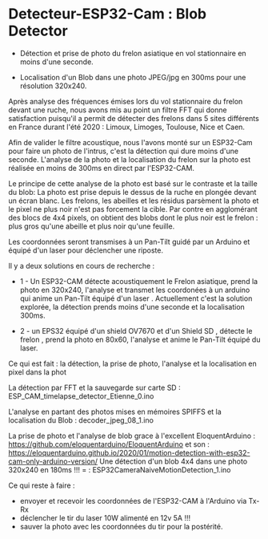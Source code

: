 # Detecteur-ESP32-Cam : Blob Detector

- Détection et prise de photo du frelon asiatique en vol stationnaire en moins d'une seconde.

- Localisation d'un Blob dans une photo JPEG/jpg en 300ms pour une résolution 320x240.

Après analyse des fréquences émises lors du vol stationnaire du frelon devant une ruche, 
nous avons mis au point un filtre FFT qui donne satisfaction puisqu'il a permit de détecter des frelons dans 5 sites différents en France durant l'été 2020 : Limoux, Limoges, Toulouse, Nice et Caen. 

Afin de valider le filtre acoustique, nous l'avons monté sur un ESP32-Cam pour faire un photo de l'intrus, c'est la détection qui dure moins d'une seconde.
L'analyse de la photo et la localisation du frelon sur la photo est réalisée en moins de 300ms en direct par l'ESP32-CAM.

Le principe de cette analyse de la photo est basé sur le contraste et la taille du blob:
La photo est prise depuis le dessus de la ruche en plongée devant un écran blanc.
Les frelons, les abeilles et les résidus parsèment la photo et le pixel ne plus noir n'est pas forcement la cible.
Par contre en agglomérant des blocs de 4x4 pixels, on obtient des blobs dont le plus noir est le frelon : plus gros qu'une abeille et plus noir qu'une feuille.

Les coordonnées seront transmises à un Pan-Tilt guidé par un Arduino et équipé d'un laser pour déclencher une riposte.

Il y a deux solutions en cours de  recherche :

- 1 -  Un ESP32-CAM détecte acoustiquement le Frelon asiatique, prend la photo en 320x240, l'analyse et transmet les coordonées à un arduino qui  anime un Pan-Tilt équipé d'un laser . Actuellement c'est la solution explorée, la détection prends moins d'une seconde et la localisation 300ms.

- 2 - un EPS32 équipé d'un shield OV7670 et d'un Shield SD ,  détecte le frelon , prend la photo en 80x60, l'analyse et anime le Pan-Tilt équipé du laser.   

Ce qui est fait : la détection, la prise de photo, l'analyse et la localisation en pixel dans la phot

La détection par FFT et la sauvegarde sur carte SD :  ESP_CAM_timelapse_detector_Etienne_0.ino 

L'analyse en partant des photos mises en mémoires SPIFFS et la localisation du Blob : decoder_jpeg_08_1.ino 

La prise de photo et l'analyse de blob grace à l'excellent EloquentArduino : https://github.com/eloquentarduino/EloquentArduino
et son : https://eloquentarduino.github.io/2020/01/motion-detection-with-esp32-cam-only-arduino-version/
Une détection d'un blob 4x4 dans une photo 320x240 en 180ms !!! = : ESP32CameraNaiveMotionDetection_1.ino

Ce qui reste à faire :
- envoyer et recevoir les coordonnées  de l'ESP32-CAM à l'Arduino via Tx-Rx
- déclencher le tir du laser 10W alimenté en 12v 5A !!!
- sauver la photo avec les coordonnées du tir pour la postérité.
